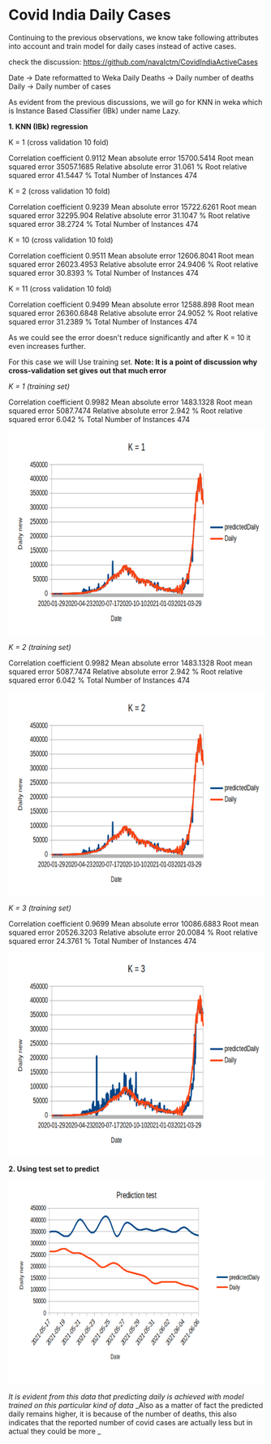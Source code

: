 # Covid India Daily Cases

Continuing to the previous observations, we know take following attributes into account and train model for daily cases instead of active cases.

check the discussion: https://github.com/navalctm/CovidIndiaActiveCases

Date -> Date reformatted to Weka
Daily Deaths -> Daily number of deaths
Daily -> Daily number of cases 

As evident from the previous discussions, we will go for KNN in weka which is Instance Based Classifier (IBk) under name Lazy.

**1. KNN (IBk) regression**

K = 1 (cross validation 10 fold)

Correlation coefficient                  0.9112
Mean absolute error                  15700.5414
Root mean squared error              35057.1685
Relative absolute error                 31.061  %
Root relative squared error             41.5447 %
Total Number of Instances              474  


K = 2 (cross validation 10 fold)

Correlation coefficient                  0.9239
Mean absolute error                  15722.6261
Root mean squared error              32295.904 
Relative absolute error                 31.1047 %
Root relative squared error             38.2724 %
Total Number of Instances              474   

K = 10 (cross validation 10 fold)


Correlation coefficient                  0.9511
Mean absolute error                  12606.8041
Root mean squared error              26023.4953
Relative absolute error                 24.9406 %
Root relative squared error             30.8393 %
Total Number of Instances              474 

K = 11 (cross validation 10 fold)

Correlation coefficient                  0.9499
Mean absolute error                  12588.898 
Root mean squared error              26360.6848
Relative absolute error                 24.9052 %
Root relative squared error             31.2389 %
Total Number of Instances              474 


As we could see the error doesn't reduce significantly and after K = 10 it even increases further. 

For this case we will Use training set. 
**Note: It is a point of discussion why cross-validation set gives out that much error**

_K = 1 (training set)_

Correlation coefficient                  0.9982
Mean absolute error                   1483.1328
Root mean squared error               5087.7474
Relative absolute error                  2.942  %
Root relative squared error              6.042  %
Total Number of Instances              474  

<img src="https://github.com/navalctm/CovidIndiaDailyCases/blob/main/Images/knn_k1.png" alt="alt text" width="900" height="400">

_K = 2 (training set)_

Correlation coefficient                  0.9982
Mean absolute error                   1483.1328
Root mean squared error               5087.7474
Relative absolute error                  2.942  %
Root relative squared error              6.042  %
Total Number of Instances              474

<img src="https://github.com/navalctm/CovidIndiaDailyCases/blob/main/Images/knn_k2.png" alt="alt text" width="900" height="400">

_K = 3 (training set)_

Correlation coefficient                  0.9699
Mean absolute error                  10086.6883
Root mean squared error              20526.3203
Relative absolute error                 20.0084 %
Root relative squared error             24.3761 %
Total Number of Instances              474

<img src="https://github.com/navalctm/CovidIndiaDailyCases/blob/main/Images/knn_k3.png" alt="alt text" width="900" height="400">


**2. Using test set to predict** 


<img src="https://github.com/navalctm/CovidIndiaDailyCases/blob/main/Images/test.png" alt="alt text" width="900" height="400">

_It is evident from this data that predicting daily is achieved with model trained on this particular kind of data_
_Also as a matter of fact the predicted daily remains higher, it is because of the number of deaths, this also indicates that the reported number of covid cases are actually less but in actual they could be more _


